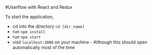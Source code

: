#Userflow with React and Redux 

To start the application, 

-  cd into the directory ```cd [dir_name]```
-  run ```npm install```
-  run ```npm start```
- visit ```localhost:3000``` on your machine - Although this should open automatically most of the time




